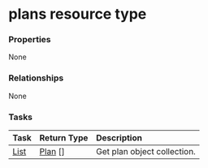 # plans resource type



### Properties
None

### Relationships
None


### Tasks

| Task		   | Return Type	|Description|
|:---------------|:--------|:----------|
|[List](../api/plan_list.md) | [Plan](plan.md) [] |Get plan object collection. |

<!-- uuid: 97fe757d-e499-4f11-922b-159978c29b86
2015-10-15 04:04:58 UTC -->
<!-- {
  "type": "#page.annotation",
  "description": "plans resource",
  "keywords": "",
  "section": "documentation",
  "tocPath": ""
}-->